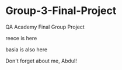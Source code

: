 # Group-3-Final-Project
QA Academy Final Group Project

reece is here

basia is also here

Don't forget about me, Abdul!
